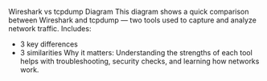 Wireshark vs tcpdump Diagram
This diagram shows a quick comparison between Wireshark and tcpdump — two tools used to capture and analyze network traffic.
Includes:
- 3 key differences
- 3 similarities
Why it matters:
Understanding the strengths of each tool helps with troubleshooting, security checks, and learning how networks work.
